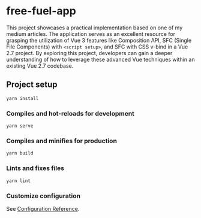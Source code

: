 # free-fuel-app
This project showcases a practical implementation based on one of my medium articles. The application serves as an excellent resource for grasping the utilization of Vue 3 features like Composition API, SFC (Single File Components) with `<script setup>`, and SFC with CSS v-bind in a Vue 2.7 project. By exploring this project, developers can gain a deeper understanding of how to leverage these advanced Vue techniques within an existing Vue 2.7 codebase.

## Project setup
```
yarn install
```

### Compiles and hot-reloads for development
```
yarn serve
```

### Compiles and minifies for production
```
yarn build
```

### Lints and fixes files
```
yarn lint
```

### Customize configuration
See [Configuration Reference](https://cli.vuejs.org/config/).
